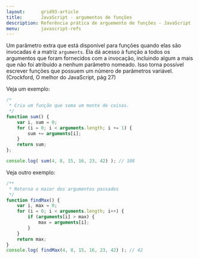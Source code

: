 ```yaml
---
layout:      grid93-article
title:       JavaScript - argumentos de funções
description: Referência prática de arguemento de funções - JavaScript
menu:        javascript-refs
---
```


Um parâmetro extra que está disponível para funções quando elas são invocadas é a matriz `arguments`.
Ela dá acesso à função a todos os argumentos que foram fornecidos com a invocação, incluindo algum a mais que não foi
atribuído a nenhum parâmetro nomeado. Isso torna possível escrever funções que possuem um número de parâmetros variável.
(Crockford, O melhor do JavaScript, pág 27)

Veja um exemplo:

```javascript
/*
 * Cria um função que soma um monte de coisas.
 */
function sum() {
    var i, sum = 0;
    for (i = 0; i < arguments.length; i += 1) {
        sum += arguments[i];
    }
    return sum;
};

console.log( sum(4, 8, 15, 16, 23, 42) ); // 108
```

Veja outro exemplo:

```javascript
/**
 * Retorna o maior dos argumentos passados
 */
function findMax() {
    var i, max = 0;
    for (i = 0; i < arguments.length; i++) {
        if (arguments[i] > max) {
            max = arguments[i];
        }
    }
    return max;
}
console.log( findMax(4, 8, 15, 16, 23, 42) ); // 42
```



